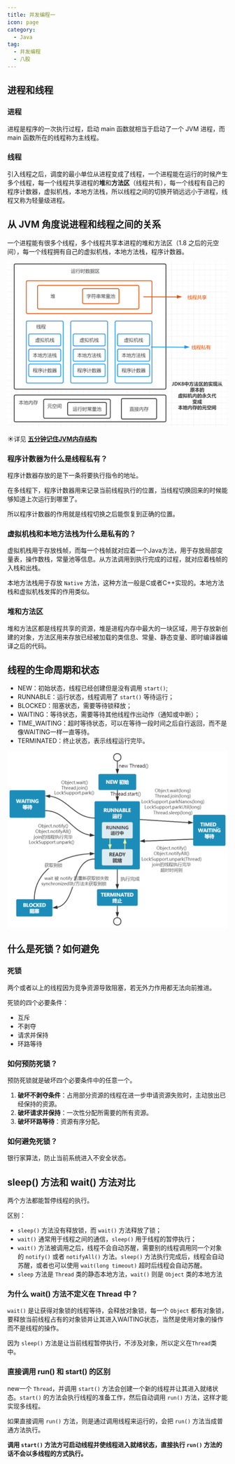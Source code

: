 ```yaml
---
title: 并发编程一
icon: page
category:
  - Java
tag:
  - 并发编程
  - 八股
---
```


## 进程和线程

### 进程

进程是程序的一次执行过程，启动 main 函数就相当于启动了一个 JVM 进程，而 main 函数所在的线程称为主线程。

### 线程

引入线程之后，调度的最小单位从进程变成了线程，一个进程能在运行的时候产生多个线程，每一个线程共享进程的**堆**和**方法区**（线程共有），每一个线程有自己的程序计数器，虚拟机栈，本地方法栈，所以线程之间的切换开销远远小于进程，线程又称为轻量级进程。
<!-- more -->
## 从 JVM 角度说进程和线程之间的关系

一个进程能有很多个线程，多个线程共享本进程的堆和方法区（1.8 之后的元空间），每一个线程拥有自己的虚拟机栈，本地方法栈，程序计数器。

![image-20230517134427874](/markdown/image-20230616180622721.png)

☀️详见 [**五分钟记住JVM内存结构**](https://www.bilibili.com/video/BV1Q64y1h7PT/?spm_id_from=333.337.search-card.all.click&vd_source=90bb400ad92a9344bb4c2ca0d7921be7)

###  程序计数器为什么是线程私有？

程序计数器存放的是下一条将要执行指令的地址。

在多线程下，程序计数器用来记录当前线程执行的位置，当线程切换回来的时候能够知道上次运行到哪里了。

所以程序计数器的作用就是线程切换之后能恢复到正确的位置。

### 虚拟机栈和本地方法栈为什么是私有的？

虚拟机栈用于存放栈帧，而每一个栈帧就对应着一个Java方法，用于存放局部变量表，操作数栈，常量池等信息。从方法调用到执行完成的过程，就对应着栈帧的入栈和出栈。

本地方法栈用于存放 `Native` 方法，这种方法一般是C或者C++实现的。本地方法栈和虚拟机栈发挥的作用类似。

### 堆和方法区

堆和方法区都是线程共享的资源，堆是进程内存中最大的一块区域，用于存放新创建的对象，方法区用来存放已经被加载的类信息、常量、静态变量、即时编译器编译之后的代码。

## 线程的生命周期和状态

- NEW：初始状态，线程已经创建但是没有调用 `start()`;
- RUNNABLE：运行状态，线程调用了 `start()` 等待运行；
- BLOCKED：阻塞状态，需要等待锁释放；
- WAITING：等待状态，需要等待其他线程作出动作（通知或中断）；
- TIME_WAITING：超时等待状态，可以在等待一段时间之后自行返回，而不是像WAITING一样一直等待。
- TERMINATED：终止状态，表示线程运行完毕。

![image-20230517140544893](/markdown/image-20230517140544893.png)


## 什么是死锁？如何避免

### 死锁

两个或者以上的线程因为竞争资源导致阻塞，若无外力作用都无法向前推进。

死锁的四个必要条件：

- 互斥
- 不剥夺
- 请求并保持
- 环路等待

### 如何预防死锁？

预防死锁就是破坏四个必要条件中的任意一个。

1. **破坏不剥夺条件**：占用部分资源的线程在进一步申请资源失败时，主动放出已经保持的资源。
2. **破坏请求并保持**：一次性分配所需要的所有资源。
3. **破坏环路等待**：资源有序分配。

### 如何避免死锁？

银行家算法，防止当前系统进入不安全状态。

## sleep() 方法和 wait() 方法对比

两个方法都能暂停线程的执行。

区别：

- `sleep()` 方法没有释放锁，而 `wait()` 方法释放了锁；
- `wait()` 通常用于线程之间的通信，`sleep()` 用于线程的暂停执行；
- `wait()` 方法被调用之后，线程不会自动苏醒，需要别的线程调用同一个对象的 `notify()` 或者 `notifyAll()` 方法。`sleep()` 方法执行完成后，线程会自动苏醒，或者也可以使用 `wait(long timeout)` 超时后线程会自动苏醒。
- `sleep` 方法是 `Thread` 类的静态本地方法，`wait()` 则是 `Object` 类的本地方法

### 为什么 wait() 方法不定义在 Thread 中？

`wait()` 是让获得对象锁的线程等待，会释放对象锁，每一个 `Object` 都有对象锁，要释放当前线程占有的对象锁并让其进入WAITING状态，当然是使用对象的操作而不是线程的操作。

因为 `sleep()` 方法是让当前线程暂停执行，不涉及对象，所以定义在`Thread`类中。

### 直接调用 run() 和 start() 的区别

new一个 `Thread`，并调用 `start()` 方法会创建一个新的线程并让其进入就绪状态。`start()` 的方法会执行线程的准备工作，然后自动调用 `run()` 方法，这样才能实现多线程。

如果直接调用 `run()` 方法，则是通过调用线程来运行的，会把 `run()` 方法当成普通方法执行。

**调用 `start()` 方法方可启动线程并使线程进入就绪状态，直接执行 `run()` 方法的话不会以多线程的方式执行。**
